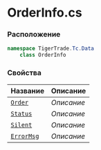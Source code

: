 
# OrderInfo.cs
### Расположение
```csharp
namespace TigerTrade.Tc.Data  
    class OrderInfo
```

### Свойства
| Название | Описание |
| --- | --- |
| [`Order`](./Свойства/Order.md) | *Описание* |
| [`Status`](./Свойства/Status.md) | *Описание* |
| [`Silent`](./Свойства/Silent.md) | *Описание* |
| [`ErrorMsg`](./Свойства/ErrorMsg.md) | *Описание* |
